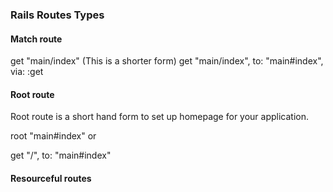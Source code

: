 ### Rails Routes Types

#### Match route
 
get "main/index" (This is a shorter form)
get "main/index", to: "main#index", via: :get

#### Root route

Root route is a short hand form to set up homepage for your application.

root "main#index"
or 

get "/", to: "main#index"

#### Resourceful routes
